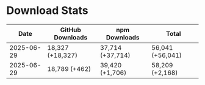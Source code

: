 # Download Stats

| Date       | GitHub Downloads | npm Downloads    | Total            |
| ---------- | ---------------- | ---------------- | ---------------- |
| 2025-06-29 | 18,327 (+18,327) | 37,714 (+37,714) | 56,041 (+56,041) |
| 2025-06-29 | 18,789 (+462)    | 39,420 (+1,706)  | 58,209 (+2,168)  |
